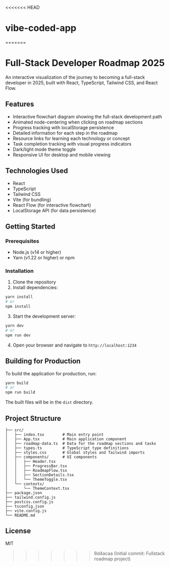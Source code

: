 <<<<<<< HEAD
# vibe-coded-app
=======
# Full-Stack Developer Roadmap 2025

An interactive visualization of the journey to becoming a full-stack developer in 2025, built with React, TypeScript, Tailwind CSS, and React Flow.

## Features

- Interactive flowchart diagram showing the full-stack development path
- Animated node-centering when clicking on roadmap sections
- Progress tracking with localStorage persistence
- Detailed information for each step in the roadmap
- Resource links for learning each technology or concept
- Task completion tracking with visual progress indicators
- Dark/light mode theme toggle
- Responsive UI for desktop and mobile viewing

## Technologies Used

- React
- TypeScript
- Tailwind CSS
- Vite (for bundling)
- React Flow (for interactive flowchart)
- LocalStorage API (for data persistence)

## Getting Started

### Prerequisites

- Node.js (v14 or higher)
- Yarn (v1.22 or higher) or npm

### Installation

1. Clone the repository
2. Install dependencies:

```bash
yarn install
# or
npm install
```

3. Start the development server:

```bash
yarn dev
# or
npm run dev
```

4. Open your browser and navigate to `http://localhost:1234`

## Building for Production

To build the application for production, run:

```bash
yarn build
# or
npm run build
```

The built files will be in the `dist` directory.

## Project Structure

```
├── src/
│   ├── index.tsx        # Main entry point
│   ├── App.tsx          # Main application component
│   ├── roadmap-data.ts  # Data for the roadmap sections and tasks
│   ├── types.ts         # TypeScript type definitions
│   ├── styles.css       # Global styles and Tailwind imports
│   ├── components/      # UI components
│   │   ├── Header.tsx
│   │   ├── ProgressBar.tsx
│   │   ├── RoadmapFlow.tsx
│   │   ├── SectionDetails.tsx
│   │   └── ThemeToggle.tsx
│   └── contexts/
│       └── ThemeContext.tsx
├── package.json
├── tailwind.config.js
├── postcss.config.js
├── tsconfig.json
├── vite.config.js
└── README.md
```

## License

MIT 
>>>>>>> 8d4acaa (Initial commit: Fullstack roadmap project)
